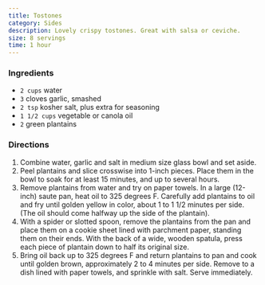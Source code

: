 ```yaml
---
title: Tostones
category: Sides
description: Lovely crispy tostones. Great with salsa or ceviche.
size: 8 servings
time: 1 hour
---
```


### Ingredients

* `2 cups` water
* `3` cloves garlic, smashed
* `2 tsp` kosher salt, plus extra for seasoning
* `1 1/2 cups` vegetable or canola oil
* `2` green plantains

### Directions

1. Combine water, garlic and salt in medium size glass bowl and set aside. 
2. Peel plantains and slice crosswise into 1-inch pieces. Place them in the bowl to soak for at least 15 minutes, and up to several hours.
3. Remove plantains from water and try on paper towels. In a large (12-inch) saute pan, heat oil to 325 degrees F. Carefully add plantains to oil and fry until golden yellow in color, about 1 to 1 1/2 minutes per side. (The oil should come halfway up the side of the plantain). 
4. With a spider or slotted spoon, remove the plantains from the pan and place them on a cookie sheet lined with parchment paper, standing them on their ends. With the back of a wide, wooden spatula, press each piece of plantain down to half its original size.
5. Bring oil back up to 325 degrees F and return plantains to pan and cook until golden brown, approximately 2 to 4 minutes per side. Remove to a dish lined with paper towels, and sprinkle with salt. Serve immediately.